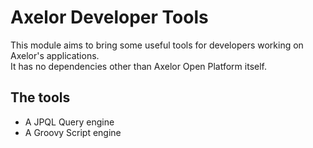 # Axelor Developer Tools

This module aims to bring some useful tools for developers working on Axelor's applications.  
It has no dependencies other than Axelor Open Platform itself.

## The tools

- A JPQL Query engine
- A Groovy Script engine